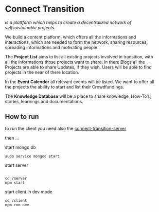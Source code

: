 # Connect Transition
*is a plattform which helps to create a decentralized network of selfsuistainable projects.*

We build a content platform, which offers all the informations and interactions, which are needed to  form the network, sharing resources, spreading informations and motivating people.

The **Project List** aims to list all existing projects involved in transition, with all the informations those projects want to share. In there Blogs all the Projects are able to share Updates, if they wish. Users will be able to find projects in the near of there location.

In the **Event Calender** all relevant events will be listed.
We want to offer all the projects the ability to start and list their Crowdfundings.

The **Knowledge Database** will be a place to share knowledge, How-To’s, stories, learnings and documentations.

## How to run

to run the client you need also the [connect-transition-server](https://github.com/antontranelis/connect-transition-server)

then ...

start mongo db


```
sudo service mongod start
```

start server
```

cd /server
npm start
```

start client in dev mode

```
cd /client
npm run dev
```
